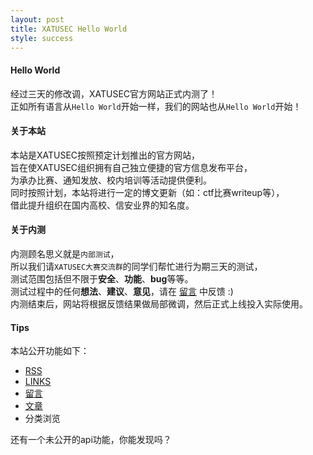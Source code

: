 ```yaml
---
layout: post
title: XATUSEC Hello World
style: success
---
```


#### Hello World
经过三天的修改调，XATUSEC官方网站正式内测了！   
正如所有语言从`Hello World`开始一样，我们的网站也从`Hello World`开始！   

   
#### 关于本站
本站是XATUSEC按照预定计划推出的官方网站，   
旨在使XATUSEC组织拥有自己独立便捷的官方信息发布平台，  
为承办比赛、通知发放、校内培训等活动提供便利。   
同时按照计划，本站将进行一定的博文更新（如：ctf比赛writeup等），   
借此提升组织在国内高校、信安业界的知名度。

   
#### 关于内测
内测顾名思义就是`内部测试`，   
所以我们请`XATUSEC大赛交流群`的同学们帮忙进行为期三天的测试，   
测试范围包括但不限于**安全**、**功能**、**bug**等等。   
测试过程中的任何**想法**、**建议**、**意见**，请在 [留言](http://www.xatusec.org/comment/) 中反馈 :)   
内测结束后，网站将根据反馈结果做局部微调，然后正式上线投入实际使用。

   
#### Tips
本站公开功能如下：  
 
- [RSS](http://www.xatusec.org/feed.xml)   
- [LINKS](http://www.xatusec.org/links/)   
- [留言](http://www.xatusec.org/comment/)
- [文章](http://www.xatusec.org/post/)   
- 分类浏览   

还有一个未公开的api功能，你能发现吗？  